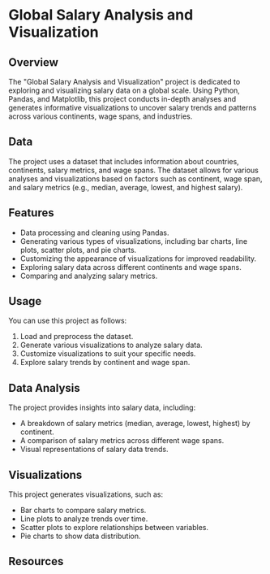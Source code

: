 
# Global Salary Analysis and Visualization

## Overview

The "Global Salary Analysis and Visualization" project is dedicated to exploring and visualizing salary data on a global scale. Using Python, Pandas, and Matplotlib, this project conducts in-depth analyses and generates informative visualizations to uncover salary trends and patterns across various continents, wage spans, and industries.

## Data

The project uses a dataset that includes information about countries, continents, salary metrics, and wage spans. The dataset allows for various analyses and visualizations based on factors such as continent, wage span, and salary metrics (e.g., median, average, lowest, and highest salary).

## Features

- Data processing and cleaning using Pandas.
- Generating various types of visualizations, including bar charts, line plots, scatter plots, and pie charts.
- Customizing the appearance of visualizations for improved readability.
- Exploring salary data across different continents and wage spans.
- Comparing and analyzing salary metrics.

## Usage

You can use this project as follows:

1. Load and preprocess the dataset.
2. Generate various visualizations to analyze salary data.
3. Customize visualizations to suit your specific needs.
4. Explore salary trends by continent and wage span.

## Data Analysis

The project provides insights into salary data, including:

- A breakdown of salary metrics (median, average, lowest, highest) by continent.
- A comparison of salary metrics across different wage spans.
- Visual representations of salary data trends.

## Visualizations

This project generates visualizations, such as:

- Bar charts to compare salary metrics.
- Line plots to analyze trends over time.
- Scatter plots to explore relationships between variables.
- Pie charts to show data distribution.

## Resources

